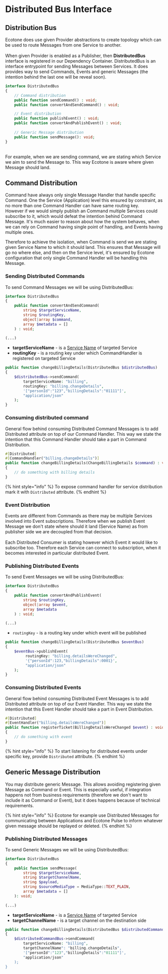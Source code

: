# Distributed Bus Interface

## Distribution Bus

Ecotone does use given Provider abstractions to create topology which can be used to route Messages from one Service to another.\
\
When given Provider is enabled as a Publisher, then **DistributedBus** interface is registered in our Dependency Container. DistributedBus is an interface entrypoint for sending Messages between Services. It does provides way to send Commands, Events and generic Messages (the intention behind the last one will be reveal soon).

```php
interface DistributedBus
{
    // Command distribution
    public function sendCommand() : void;
    public function convertAndSendCommand() : void;

    // Event distribution
    public function publishEvent() : void;
    public function convertAndPublishEvent() : void;
    
    // Generic Message distribution
    public function sendMessage(): void;    
}
```

\
For example, when we are sending command, we are stating which Service we aim to send the Message to. This way Ecotone is aware where given Message should land.&#x20;

## Command Distribution

Command have always only single Message Handler that handle specific Command. One the Service (Application) level this ensured by constraint, as no more than one Command Handler can have same routing key. \
However if we would simply publish an Command multiple Services could subscribe to it, which would defeat the intention behind Command Message.  It's much easier to reason about how the system behaves, when we can rely on Command having single point of handling, and Events having multiple ones.&#x20;

Therefore to achieve the isolation, when Command is send we are stating given Service Name to which it should land. This ensures that Message will go no where else, and then on the Service level, it's ensured by Ecotone configuration that only single Command Handler will be handling this Message.

### Sending Distributed Commands

To send Command Messages we will be using DistributedBus:

```php
interface DistributedBus
{
    public function convertAndSendCommand(
        string $targetServiceName, 
        string $routingKey, 
        object|array $command, 
        array $metadata = []
    ) : void;
    
(...)
```

* **targetServiceName** - is a [Service Name](../#configuration) of targeted Service
* **routingKey** - is a routing key under which CommandHandler is registered on targeted Service

```php
public function changeBillingDetails(DistributedBus $distributedBus)
{
    $distributedBus->sendCommand(
        targetServiceName: "billing",
        routingKey: "billing.changeDetails",
        '["personId":"123","billingDetails":"01111"]',
        "application/json"
    );
}
```

### Consuming distributed command

General flow behind consuming Distributed Command Messages is to add Distributed attribute on top of our Command Handler. This way we state the intention that this Command Handler should take a part in Command Distribution.

```php
#[Distributed]
#[CommandHandler("billing.changeDetails")]
public function changeBillingDetails(ChangeBillingDetails $command) : void
{
    // do something with billing details
}
```

{% hint style="info" %}
To expose command handler for service distribution mark it with `Distributed` attribute.
{% endhint %}

### Event Distribution

Events are different from Commands as there may be multiple Services involved into Event subscriptions. Therefore when we publish Event Message we don't state where should it land (Service Name) as from publisher side we are decoupled from that decision. \
\
Each Distributed Consumer is stating however which Event it would like to subscribe too. Therefore each Service can connect to subscription, when it becomes interested in particular distributed Event.

### Publishing Distributed Events

To send Event Messages we will be using DistributedBus:

```php
interface DistributedBus
{
    public function convertAndPublishEvent(
        string $routingKey, 
        object|array $event, 
        array $metadata
    ) : void;
    
(...)
```

* `routingKey` - is a routing key under which event will be published

```php
public function changeBillingDetails(DistributedBus $eventBus)
{
    $eventBus->publishEvent(
         routingKey: "billing.detailsWereChanged",
         '{"personId":123,"billingDetails":0001}',
         "application/json" 
    );
}
```

### Consuming Distributed Events

General flow behind consuming Distributed Event Messages is to add Distributed attribute on top of our Event Handler. This way we state the intention that this Event Handler should take a part in Event Distribution.

```php
#[Distributed]
#[EventHandler("billing.detailsWereChanged")]
public function registerTicket(BillingDetailsWereChanged $event) : void
{
    // do something with event
}
```

{% hint style="info" %}
To start listening for distributed events under specific key, provide `Distributed` attribute.
{% endhint %}

## Generic Message Distribution

You may distribute generic Message. This allows avoiding registering given Message as Command or Event. This is especially useful, if integration happens not from business requirements (therefore we don't want to include it as Command or Event), but it does happens because of technical requirements.&#x20;

{% hint style="info" %}
Ecotone for example use Distributed Messages for communicating between Applications and Ecotone Pulse to inform whatever given message should be replayed or deleted.
{% endhint %}

### Publishing Distributed Messages

To send Generic Messages we will be using DistributedBus:

```php
interface DistributedBus
{
    public function sendMessage(
        string $targetServiceName, 
        string $targetChannelName, 
        string $payload, 
        string $sourceMediaType = MediaType::TEXT_PLAIN, 
        array $metadata = []
    ): void;
    
(...)
```

* **targetServiceName** - is a [Service Name](../#configuration) of targeted Service
* **targetChannelName** - is a target channel on the destination side

```php
public function changeBillingDetails(DistributedBus $distributedCommandBus)
{
    $distributedCommandBus->sendCommand(
        targetServiceName: "billing",
        targetChannelName": "billing.changeDetails",
        '["personId":"123","billingDetails":"01111"]',
        "application/json"
    );
}
```
